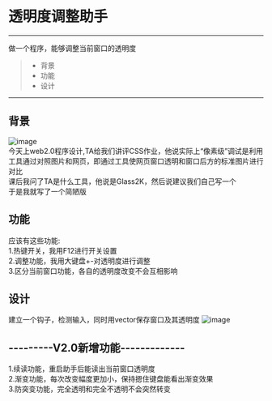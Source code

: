 # 透明度调整助手

------

做一个程序，能够调整当前窗口的透明度

> * 背景
> * 功能
> * 设计


------

## 背景
![image](https://github.com/luguanxing/LGX-Projects/blob/master/06-%E9%80%8F%E6%98%8E%E5%BA%A6%E8%B0%83%E6%95%B4%E5%8A%A9%E6%89%8B/pictures/pic0.jpg?raw=true)<br>
今天上web2.0程序设计,TA给我们讲评CSS作业，他说实际上“像素级”调试是利用工具通过对照图片和网页，即通过工具使网页窗口透明和窗口后方的标准图片进行对比<br>
课后我问了TA是什么工具，他说是Glass2K，然后说建议我们自己写一个<br>
于是我就写了一个简陋版<br>

## 功能
应该有这些功能:<br>
1.热键开关，我用F12进行开关设置<br>
2.调整功能，我用大键盘+-对透明度进行调整<br>
3.区分当前窗口功能，各自的透明度改变不会互相影响<br>

## 设计
建立一个钩子，检测输入，同时用vector保存窗口及其透明度
![image](https://github.com/luguanxing/LGX-Projects/blob/master/06-%E9%80%8F%E6%98%8E%E5%BA%A6%E8%B0%83%E6%95%B4%E5%8A%A9%E6%89%8B/pictures/pic1.jpg?raw=true)<br>

## ---------V2.0新增功能-------------
1.续读功能，重启助手后能读出当前窗口透明度<br>
2.渐变功能，每次改变幅度更加小，保持摁住键盘能看出渐变效果<br>
3.防突变功能，完全透明和完全不透明不会突然转变<br>
